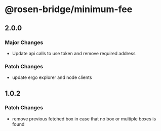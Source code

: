 # @rosen-bridge/minimum-fee

## 2.0.0

### Major Changes

- Update api calls to use token and remove required address

### Patch Changes

- update ergo explorer and node clients

## 1.0.2

### Patch Changes

- remove previous fetched box in case that no box or multiple boxes is found
